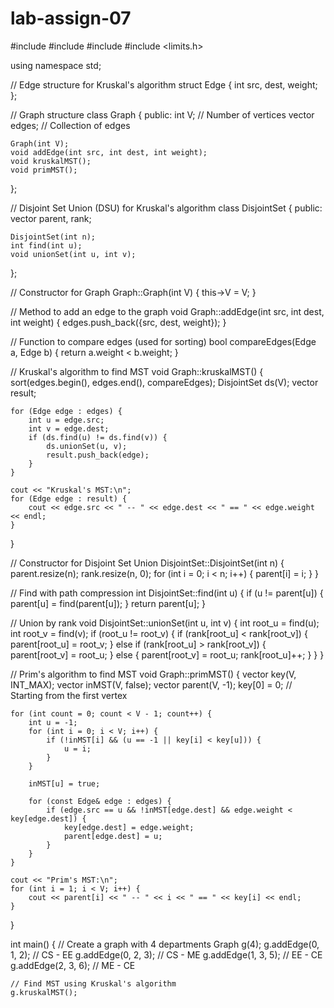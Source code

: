 # lab-assign-07
#include <iostream>
#include <vector>
#include <algorithm>
#include <limits.h>

using namespace std;

// Edge structure for Kruskal's algorithm
struct Edge {
    int src, dest, weight;
};

// Graph structure
class Graph {
public:
    int V; // Number of vertices
    vector<Edge> edges; // Collection of edges

    Graph(int V);
    void addEdge(int src, int dest, int weight);
    void kruskalMST();
    void primMST();
};

// Disjoint Set Union (DSU) for Kruskal's algorithm
class DisjointSet {
public:
    vector<int> parent, rank;

    DisjointSet(int n);
    int find(int u);
    void unionSet(int u, int v);
};

// Constructor for Graph
Graph::Graph(int V) {
    this->V = V;
}

// Method to add an edge to the graph
void Graph::addEdge(int src, int dest, int weight) {
    edges.push_back({src, dest, weight});
}

// Function to compare edges (used for sorting)
bool compareEdges(Edge a, Edge b) {
    return a.weight < b.weight;
}

// Kruskal's algorithm to find MST
void Graph::kruskalMST() {
    sort(edges.begin(), edges.end(), compareEdges);
    DisjointSet ds(V);
    vector<Edge> result;

    for (Edge edge : edges) {
        int u = edge.src;
        int v = edge.dest;
        if (ds.find(u) != ds.find(v)) {
            ds.unionSet(u, v);
            result.push_back(edge);
        }
    }

    cout << "Kruskal's MST:\n";
    for (Edge edge : result) {
        cout << edge.src << " -- " << edge.dest << " == " << edge.weight << endl;
    }
}

// Constructor for Disjoint Set Union
DisjointSet::DisjointSet(int n) {
    parent.resize(n);
    rank.resize(n, 0);
    for (int i = 0; i < n; i++) {
        parent[i] = i;
    }
}

// Find with path compression
int DisjointSet::find(int u) {
    if (u != parent[u]) {
        parent[u] = find(parent[u]);
    }
    return parent[u];
}

// Union by rank
void DisjointSet::unionSet(int u, int v) {
    int root_u = find(u);
    int root_v = find(v);
    if (root_u != root_v) {
        if (rank[root_u] < rank[root_v]) {
            parent[root_u] = root_v;
        } else if (rank[root_u] > rank[root_v]) {
            parent[root_v] = root_u;
        } else {
            parent[root_v] = root_u;
            rank[root_u]++;
        }
    }
}

// Prim's algorithm to find MST
void Graph::primMST() {
    vector<int> key(V, INT_MAX);
    vector<bool> inMST(V, false);
    vector<int> parent(V, -1);
    key[0] = 0; // Starting from the first vertex

    for (int count = 0; count < V - 1; count++) {
        int u = -1;
        for (int i = 0; i < V; i++) {
            if (!inMST[i] && (u == -1 || key[i] < key[u])) {
                u = i;
            }
        }

        inMST[u] = true;

        for (const Edge& edge : edges) {
            if (edge.src == u && !inMST[edge.dest] && edge.weight < key[edge.dest]) {
                key[edge.dest] = edge.weight;
                parent[edge.dest] = u;
            }
        }
    }

    cout << "Prim's MST:\n";
    for (int i = 1; i < V; i++) {
        cout << parent[i] << " -- " << i << " == " << key[i] << endl;
    }
}

int main() {
    // Create a graph with 4 departments
    Graph g(4);
    g.addEdge(0, 1, 2); // CS - EE
    g.addEdge(0, 2, 3); // CS - ME
    g.addEdge(1, 3, 5); // EE - CE
    g.addEdge(2, 3, 6); // ME - CE

    // Find MST using Kruskal's algorithm
    g.kruskalMST();

   
